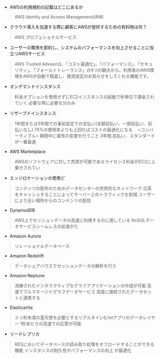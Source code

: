 - AWSの利用規約の記載はどこにあるか
 > AWS Identity and Access Management(IAM)

- クラウド導入を加速する際に顧客にAWSが提供するための有料物は何？
 > AWS プロフェショナルサービス
- ユーザーの費用を節約し、システムのパフォーマンスを向上させることに役立つAWSサービス
 > AWS Trusted Advisorは、「コスト最適化」、「パフォーマンス」、「セキュリティ」、「フォールトトレーランス」の4つの観点から、利用者のAWS環境をAWSが自動で精査し、推奨設定のお知らせをしてくれる機能です。

- オンデマンドインスタンス
 > 料金オプションを使用せずにEC2インスタンスの起動で秒単位で課金されていく
 > 必要な時に必要な分のみ

- リザーブドインスタンス
 > 1年間または3年間での事前設定での支払い(全額前払い、一部前払い、前払いなし)
 > 75%の使用率よりも上回ればコストの最適化になる
　<コンバーティブル>
 > 期間中に属性の変更を行うこと
 > 3年間,前払い、スタンダードが一番最適

- AWS Marketplace
 > AWSのソフトウェアに対して売買が可能であるライセンス料金がEC2に上乗せされてい
- エッジロケーションの使用ど
 > コンテンツの配布のためのデータセンターの世界的なネットワーク
 > 応答をキャッシュすることによってサーバー上のトラフィックを削減
 > ユーザーにより近い場所からのコンテンツの配信
 

 - DynamodDB
 > AWS上でセッションデータの高速に利用するのに適している
 > NoSQLデータサービスシームレスの拡張がた

- Amazon Aurora
 > リレーショナルデータベース

- Amazon Redshift
> データシェアハウスでセッションデータの解析を行う

- Amazon Neptune
 > 洗練されたインタラクティブなグラフアプリケーションの作成が可能
 > 高速でフルマネージドグラフデータサービス
 > 高度に接続されたデータセットと連携する

- Elasticache
 > ミリ秒未満の霊天使を必要とするリアルタイいむIotアプリのデータレイヤー
 > 1秒あたりの高速での応答が可能


- リードレプリカ
 >  RDSにおいてデータベースの読み取り処理をオフロードすることができる機能
 >  インスタンスの耐久性やパフォーマンスの向上 が最適化
 >  

